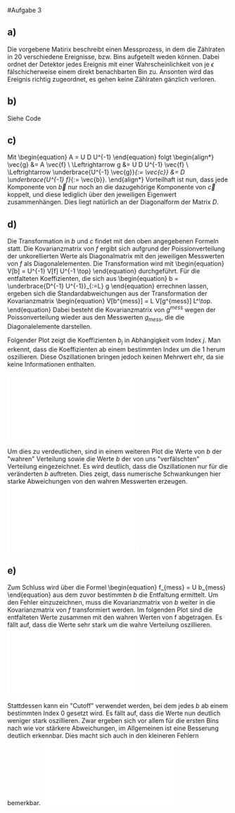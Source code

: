 
#Aufgabe 3

## a)

Die vorgebene Matirix beschreibt einen Messprozess, in dem die Zählraten in 20 verschiedene Ereignisse, bzw. Bins aufgeteilt weden können. Dabei ordnet der Detektor jedes Ereignis mit einer Wahrscheinlichkeit von je $\epsilon$ fälschicherweise einem direkt benachbarten Bin zu. Ansonten wird das Ereignis richtig zugeordnet, es gehen keine Zählraten gänzlich verloren.

## b)

Siehe Code

## c)

Mit
\begin{equation}
  A = U D U^{-1}
\end{equation}
folgt
\begin{align*}
  \vec{g} &= A \vec{f} \\
  \Leftrightarrow g &=  U D U^{-1} \vec{f} \\
  \Leftrightarrow \underbrace{U^{-1} \vec{g}}_{:= \vec{c}} &= D \underbrace{U^{-1} f}_{:= \vec{b}}.
\end{align*}
Vorteilhaft ist nun, dass jede Komponente von $\vec{b}$ nur noch an die dazugehörige Komponente von $\vec{c}$ koppelt, und diese lediglich über den jeweiligen Eigenwert zusammenhängen. Dies liegt natürlich an der Diagonalform der Matrix $D$.

## d)

Die Transformation in $b$ und $c$ findet mit den oben angegebenen Formeln statt.
Die Kovarianzmatrix von $f$ ergibt sich aufgrund der Poissionverteilung der unkorellierten Werte als Diagonalmatrix mit den jeweiligen Messwerten von $f$ als Diagonalelementen.
Die Transformation wird mit
\begin{equation}
  V[b] = U^{-1} V[f] U^{-1 \top}
\end{equation}
durchgeführt.
Für die entfalteten Koeffizienten, die sich aus
\begin{equation}
  b = \underbrace{D^{-1} U^{-1}}_{:=L} g
\end{equation}
errechnen lassen, ergeben sich die Standardabweichungen aus der Transformation der Kovarianzmatrix
\begin{equation}
  V[b^{mess}] = L V[g^{mess}] L^\top.
\end{equation}
Dabei besteht die Kovarianzmatrix von $g^{mess}$ wegen der Poissonverteilung wieder aus den Messwerten $g_{mess}$, die die Diagonalelemente darstellen.

Folgender Plot zeigt die Koeffizienten $b_j$ in Abhängigkeit vom Index $j$.
Man erkennt, dass die Koeffizienten ab einem bestimmten Index um die 1 herum oszillieren. Diese Oszillationen bringen jedoch keinen Mehrwert ehr, da sie keine Informationen enthalten.

![Aufgabe 3. Normierte Koeffizienten b.](plot3a.pdf)

Um dies zu verdeutlichen, sind in einem weiteren Plot die Werte von $b$ der "wahren" Verteilung sowie die Werte $b$ der von uns "verfälschten" Verteilung eingezeichnet. Es wird deutlich, dass die Oszillationen nur für die veränderten $b$ auftreten. Dies zeigt, dass numerische Schwankungen hier starke Abweichungen von den wahren Messwerten erzeugen.
![Aufgabe 3. Koeffizienten b der veränderten und der wahren Verteilung von g.](plot3b.pdf)

## e)

Zum Schluss wird über die Formel
\begin{equation}
  f_{mess} = U b_{mess}
\end{equation}
aus dem zuvor bestimmten $b$ die Entfaltung ermittelt. Um den Fehler einzuzeichnen, muss die Kovarianzmatrix von $b$ weiter in die Kovarianzmatrix von $f$ transformiert werden.
Im folgenden Plot sind die entfalteten Werte zusammen mit den wahren Werten von f abgetragen.
Es fällt auf, dass die Werte sehr stark um die wahre Verteilung oszillieren.
![Aufgabe 3. Nicht regularisierte Entfaltung.](plot3c.pdf)

Stattdessen kann ein "Cutoff" verwendet werden, bei dem jedes $b$ ab einem bestimmten Index 0 gesetzt wird. Es fällt auf, dass die Werte nun deutlich weniger stark oszillieren. Zwar ergeben sich vor allem für die ersten Bins nach wie vor stärkere Abweichungen, im Allgemeinen ist eine Besserung deutlich erkennbar. Dies macht sich auch in den kleineren Fehlern bemerkbar.
![Aufgabe 3. Regularisierte Entfaltung.](plot3d.pdf)
